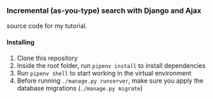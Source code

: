 ### Incremental (as-you-type) search with Django and Ajax

source code for my tutorial.

#### Installing

1. Clone this repository
2. Inside the root folder, run `pipenv install` to install dependencies
3. Run `pipenv shell` to start working in the virtual environment
4. Before running `./manage.py runserver`, make sure you apply the database migrations (`./manage.py migrate`)